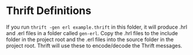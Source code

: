 Thrift Definitions
==================

If you run `thrift -gen erl example.thrift` in this folder, it will produce .hrl and .erl files in a folder called `gen-erl`.  Copy the .hrl files to the include folder in the project root and the .erl files into the source folder in the project root.  Thrift will use these to encode/decode the Thrift messages.

